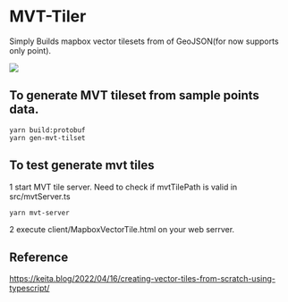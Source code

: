 # MVT-Tiler

Simply Builds mapbox vector tilesets from of GeoJSON(for now supports only point).

[![](http://img.youtube.com/vi/goE5BPXzzBQ/0.jpg)](http://www.youtube.com/watch?v=goE5BPXzzBQ)

## To generate MVT tileset from sample points data.

```
yarn build:protobuf
yarn gen-mvt-tilset
```

## To test generate mvt tiles

1 start MVT tile server. Need to check if mvtTilePath is valid in src/mvtServer.ts

```
yarn mvt-server
```

2 execute client/MapboxVectorTile.html on your web serrver.

## Reference

https://keita.blog/2022/04/16/creating-vector-tiles-from-scratch-using-typescript/

